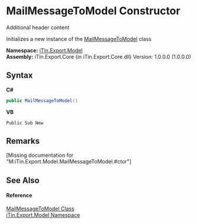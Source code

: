# MailMessageToModel Constructor 
Additional header content 

Initializes a new instance of the <a href="6d39b2da-0d08-f521-02d8-1971b61d5a81">MailMessageToModel</a> class

**Namespace:**&nbsp;<a href="ef57ffcc-e95e-b212-5a46-9aa6f5a3511f">iTin.Export.Model</a><br />**Assembly:**&nbsp;iTin.Export.Core (in iTin.Export.Core.dll) Version: 1.0.0.0 (1.0.0.0)

## Syntax

**C#**<br />
``` C#
public MailMessageToModel()
```

**VB**<br />
``` VB
Public Sub New
```


## Remarks
\[Missing <remarks> documentation for "M:iTin.Export.Model.MailMessageToModel.#ctor"\]

## See Also


#### Reference
<a href="6d39b2da-0d08-f521-02d8-1971b61d5a81">MailMessageToModel Class</a><br /><a href="ef57ffcc-e95e-b212-5a46-9aa6f5a3511f">iTin.Export.Model Namespace</a><br />